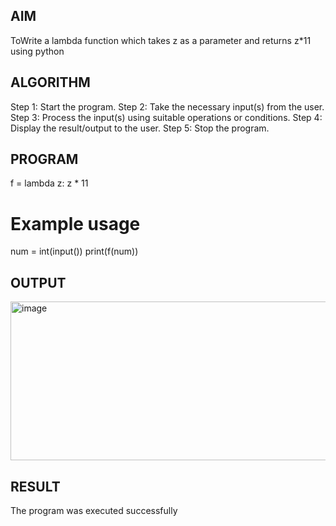 ## AIM
ToWrite a lambda function which takes z as a parameter and returns z*11 using python

## ALGORITHM
Step 1: Start the program. Step 2: Take the necessary input(s) from the user. Step 3: Process the input(s) using suitable operations or conditions. Step 4: Display the result/output to the user. Step 5: Stop the program.

## PROGRAM
f = lambda z: z * 11

# Example usage
num = int(input())
print(f(num))
## OUTPUT
<img width="621" height="254" alt="image" src="https://github.com/user-attachments/assets/48fecabd-799c-424f-8528-3159edbd1803" />

## RESULT
The program was executed successfully
